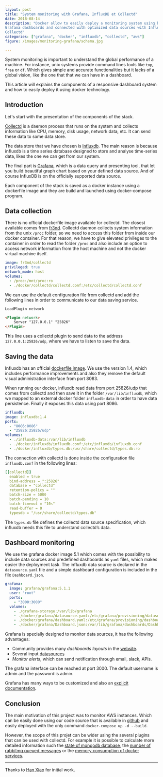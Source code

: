 ```yaml
---
layout: post
title: "System monitoring with Grafana, InfluxDB et Collectd"
date: 2018-08-14
description: "Docker allow to easily deploy a monitoring system using beautiful 
Grafana dashboards and connected with optimized data sources with Influxdb and 
Collectd"
categories: ["grafana", "docker", "influxdb", "collectd", "aws"]
figure: /images/monitoring-grafana/schema.jpg

---
```

System monitoring is important to understand the global performance of a
machine. For instance, unix systems provide command lines tools like `top`,
`free` or `df`. Which gives simple and accurate functionalities but it
lacks of a global vision, like the one that that we can have in a dashboard.

This article will explains the components of a responsive dashboard system and 
how to easily deploy it using docker technology.

## Introduction

Let's start with the presentation of the components of the stack.

<amp-img src="/images/monitoring-grafana/schema.jpg" alt="Schema grafana" height="150" width="300" layout="responsive"></amp-img>

[Collectd](https://collectd.org/) is a daemon process that runs on the system
and collects information like CPU, memory, disk usage, network data, etc. It
can send these data to some data store.

The data store that we have chosen is [Influxdb](https://www.influxdata.com/).
The main reason is because influxdb is a time series database designed to store
and analyse time-series data, likes the one we can get from our system.

The final part is [Grafana](https://grafana.com/), which is a data query and
presenting tool, that let you build beautiful graph chart based on your
defined data source. And of course InfluxDB is on the officially supported data
source.

Each component of the stack is saved as a docker instance using a dockerfile
image and they are build and launched using docker-compose program.

## Data collection

There is no official dockerfile image available for collectd. The closest
available comes from [fr3nd](https://hub.docker.com/r/fr3nd/collectd/).
Collectd daemon collects system information from the unix `/proc` folder, so we
need to access this folder from inside our docker container.
For that reason, we have to give elevated privileges to the container in order
to read the folder `/proc` and also include an option to access network
information from the host machine and not the docker virtual machine itself.

```yaml
image: fr3nd/collectd
privileged: true
network_mode: host
volumes:
  - /proc:/mnt/proc:ro
  - ./docker/collectd/collectd.conf:/etc/collectd/collectd.conf
```

We can use the default configuration file from collectd and add the following
lines in order to communicate to our data saving service. 

```html
LoadPlugin network

<Plugin network>
    Server "127.0.0.1" "25826"
</Plugin>
```

This line uses a collectd plugin to send data to the address
`127.0.0.1:25826/udp`, where we have to listen to save the data.

## Saving the data

Influxdb has an official [dockerfile
image](https://hub.docker.com/_/influxdb/). We use the version 1.4, which
includes performance improvements and also they remove the default visual
administration interface from port 8083.

When running our docker, influxdb read data from port 25826/udp that comes from
collectd and then save it in the folder `/var/lib/influxdb`, which we mapped to
an external docker folder `influxdb-data` in order to have data persistence.
Finally it exposes this data using port 8086.

```yaml
influxdb:
image: influxdb:1.4
ports:
  - "8086:8086"
  - "25826:25826/udp"
volumes:
  - ./influxdb-data:/var/lib/influxdb
  - ./docker/influxdb/influxdb.conf:/etc/influxdb/influxdb.conf
  - ./docker/influxdb/types.db:/usr/share/collectd/types.db:ro
```

The connection with collectd is done inside the configuration file
`influxdb.conf` in the following lines:

```yaml
[[collectd]]
  enabled = true
  bind-address = ":25826"
  database = "collectd"
  retention-policy = ""
  batch-size = 5000
  batch-pending = 10
  batch-timeout = "10s"
  read-buffer = 0
  typesdb = "/usr/share/collectd/types.db"
```

The `types.db` file defines the collectd data source specification, which influxdb needs this file to understand collectd’s data.

## Dashboard monitoring

We use the grafana docker image 5.1 which comes with the possibility to include
data sources and predefined dashboards as `yaml` files, which makes easier the
deployment task. The influxdb data source is declared in the `datasource.yaml`
file and a simple dashboard configuration is included in the file
`Dashboard.json`.

```yaml
grafana:
  image: grafana/grafana:5.1.1
  user: "root"
  ports:
    - "3000:3000"
  volumes:
    - ./grafana-storage:/var/lib/grafana
    - ./docker/grafana/datasource.yaml:/etc/grafana/provisioning/datasources/datasource.yaml
    - ./docker/grafana/dashboard.yaml:/etc/grafana/provisioning/dashboards/dashboard.yaml
    - ./docker/grafana/Dashboard.json:/var/lib/grafana/dashboards/Dashboard.json
```

Grafana is specially designed to monitor data sources, it has the following
advantages:
  - Community provides many *dashboards layouts* in the [website](https://grafana.com/dashboards). 
  - Several input [datasources](http://docs.grafana.org/features/datasources/)
  - *Monitor alerts*, which can send notification through email, slack, APIs.

The grafana interface can be reached at port 3000. The default username is admin and the password is admin.

<amp-img src="/images/monitoring-grafana/dashboard.png" alt="grafana dashboard" height="150" width="300" layout="responsive"></amp-img>

Grafana has many ways to be customized and also an [explicit documentation](http://docs.grafana.org/guides/getting_started/).

## Conclusion

The main motivation of this project was to monitor AWS instances. Which can be
easily done using our code source that is available in
[github](https://github.com/cristianpb/collectd-influxdb-grafana-docker) and
easily deployed with the only command `docker-compose up -d --build`.

However, the scope of this projet can be wider using the several plugins that
can be used with collectd. For example it is possible to calculate more detailed
information such the [state of mongodb database](https://github.com/sebest/collectd-mongodb), the [number of rabbitmq queued
messages](https://github.com/akrzos/collectd-rabbitmq-monitoring) or the [memory consumption of docker services](https://github.com/dustinblackman/collectd-docker-plugin).


---

Thanks to [Han Xiao](https://github.com/justlaputa/collectd-influxdb-grafana-docker) for initial work.
